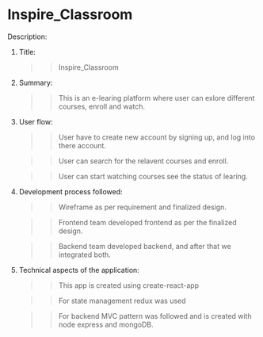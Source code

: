 # Inspire_Classroom

Description:

1. Title: 

    >> Inspire_Classroom

2. Summary:
    
    >> This is an e-learing platform where user can exlore different courses, enroll and watch.

3. User flow:

    >> User have to create new account by signing up, and log into there account.

    >> User can search for the relavent courses and enroll.

    >> User can start watching courses see the status of learing.

4. Development process followed:

    >> Wireframe as per requirement and finalized design.
	
    >> Frontend team developed frontend as per the finalized design.

    >> Backend team developed backend, and after that we integrated both.

5. Technical aspects of the application:

    >> This app is created using create-react-app

    >> For state management redux was used

    >> For backend MVC pattern was followed and is created with node express and mongoDB.

